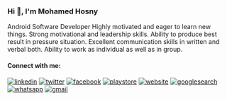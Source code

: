 ### Hi 👋, I'm Mohamed Hosny


Android Software Developer
Highly motivated and eager to learn new things.
Strong motivational and leadership skills.
Ability to produce best result in pressure situation.
Excellent communication skills in written and verbal both.
Ability to work as individual as well as in group. 

#### Connect with me:

[![linkedin](https://user-images.githubusercontent.com/29871113/115802345-fe554380-a3de-11eb-96aa-856f4dde6152.png)](https://www.linkedin.com/in/hosnydev/)
[![twitter](https://user-images.githubusercontent.com/29871113/115802350-ff867080-a3de-11eb-8b35-d958d545669e.png)](https://twitter.com/hosnyDev)
[![facebook](https://user-images.githubusercontent.com/29871113/115802343-fdbcad00-a3de-11eb-8d81-3197c2ee3830.png)](https://www.facebook.com/hosnyDev/)
[![playstore](https://user-images.githubusercontent.com/29871113/115802346-feedda00-a3de-11eb-896a-71943f50ac73.png)](https://play.google.com/store/apps/dev?id=5367372314428135272)
[![website](https://user-images.githubusercontent.com/29871113/115802340-fd241680-a3de-11eb-9a94-5ade68ee0d04.png)](https://sites.google.com/view/mohamedhosny/)
[![googlesearch](https://user-images.githubusercontent.com/29871113/115802344-fe554380-a3de-11eb-847e-df99e44f04f4.png)](https://www.google.com/search?q=hosnyDev&oq=hosnyDev&aqs=chrome..69i57j69i60l3j69i65.2125j0j4&sourceid=chrome&ie=UTF-8)
[![whatsapp](https://user-images.githubusercontent.com/29871113/115802352-ff867080-a3de-11eb-84ff-e523dbb147d9.png)](https://wa.me/+201033862852)
[![gmail](https://user-images.githubusercontent.com/29871113/115802551-6c016f80-a3df-11eb-8fb0-c1b491c23b1d.png)](mailto:hosny.dev@gmail.com)

